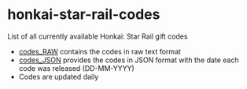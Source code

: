 # honkai-star-rail-codes
List of all currently available Honkai: Star Rail gift codes
- [codes_RAW](./codes_RAW) contains the codes in raw text format
- [codes_JSON](./codes_JSON) provides the codes in JSON format with the date each code was released (DD-MM-YYYY)
- Codes are updated daily
